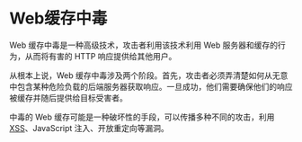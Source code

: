 # Web缓存中毒

Web 缓存中毒是一种高级技术，攻击者利用该技术利用 Web 服务器和缓存的行为，从而将有害的 HTTP 响应提供给其他用户。

从根本上说，Web 缓存中毒涉及两个阶段。首先，攻击者必须弄清楚如何从无意中包含某种危险负载的后端服务器获取响应。一旦成功，他们需要确保他们的响应被缓存并随后提供给目标受害者。

中毒的 Web 缓存可能是一种破坏性的手段，可以传播多种不同的攻击，利用[XSS](https://portswigger.net/web-security/cross-site-scripting)、JavaScript 注入、开放重定向等漏洞。

